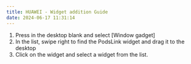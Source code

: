 ```yaml
---
title: HUAWEI - Widget addition Guide
date: 2024-06-17 11:31:14
---
```

1. Press in the desktop blank and select [Window gadget]
2. In the list, swipe right to find the PodsLink widget and drag it to the desktop
3. Click on the widget and select a widget from the list.
